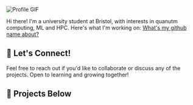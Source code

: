 ![Profile GIF](hello.gif) 

Hi there! I'm a university student at Bristol, with interests in quanutm computing, ML and HPC. Here's what I'm working on:
[What's my github name about?](https://en.wikipedia.org/wiki/Tam_c%C3%BAc)

## 💬 Let's Connect!
Feel free to reach out if you'd like to collaborate or discuss any of the projects. Open to learning and growing together!

## 🚀 Projects Below



<!--
**TumCucTom/TumCucTom** is a ✨ _special_ ✨ repository because its `README.md` (this file) appears on your GitHub profile.

Here are some ideas to get you started:

- 🔭 I’m currently working on ...
- 🌱 I’m currently learning ...
- 👯 I’m looking to collaborate on ...
- 🤔 I’m looking for help with ...
- 💬 Ask me about ...
- 📫 How to reach me: ...
- 😄 Pronouns: ...
- ⚡ Fun fact: ...
-->
